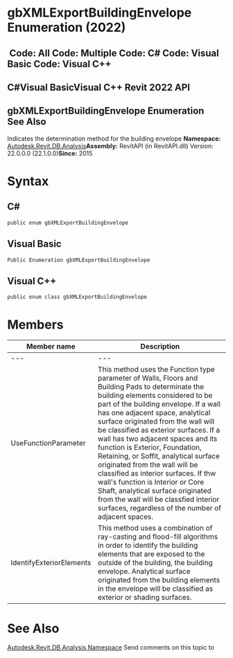 # gbXMLExportBuildingEnvelope Enumeration (2022)

﻿
 Code: All Code: Multiple Code: C# Code: Visual Basic Code: Visual C++   
---  
C#Visual BasicVisual C++
Revit 2022 API  
---  
gbXMLExportBuildingEnvelope Enumeration  
See Also  
---  
Indicates the determination method for the building envelope 
**Namespace:** [Autodesk.Revit.DB.Analysis](958e2e12-587d-f188-5d7b-f13d7dbfdf48.md "Autodesk.Revit.DB.Analysis Namespace")**Assembly:** RevitAPI (in RevitAPI.dll) Version: 22.0.0.0 (22.1.0.0)**Since:** 2015 
# Syntax
C#  
---  
```text
public enum gbXMLExportBuildingEnvelope
```
  
Visual Basic  
---  
```text
Public Enumeration gbXMLExportBuildingEnvelope
```
  
Visual C++  
---  
```text
public enum class gbXMLExportBuildingEnvelope
```
  
# Members
| Member name | Description |
| --- | --- |
| --- | --- |
| UseFunctionParameter | This method uses the Function type parameter of Walls, Floors and Building Pads to determinate the building elements considered to be part of the building envelope. If a wall has one adjacent space, analytical surface originated from the wall will be classified as exterior surfaces. If a wall has two adjacent spaces and its function is Exterior, Foundation, Retaining, or Soffit, analytical surface originated from the wall will be classified as interior surfaces. If thw wall's function is Interior or Core Shaft, analytical surface originated from the wall will be classfied interior surfaces, regardless of the number of adjacent spaces. |
| IdentifyExteriorElements | This method uses a combination of ray-casting and flood-fill algorithms in order to identify the building elements that are exposed to the outside of the building, the building envelope. Analytical surface originated from the building elements in the envelope will be classified as exterior or shading surfaces. |

# See Also
[Autodesk.Revit.DB.Analysis Namespace](958e2e12-587d-f188-5d7b-f13d7dbfdf48.md "Autodesk.Revit.DB.Analysis Namespace")
Send comments on this topic to 